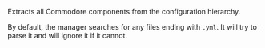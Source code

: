 Extracts all Commodore components from the configuration hierarchy.

By default, the manager searches for any files ending with `.yml`.
It will try to parse it and will ignore it if it cannot.
